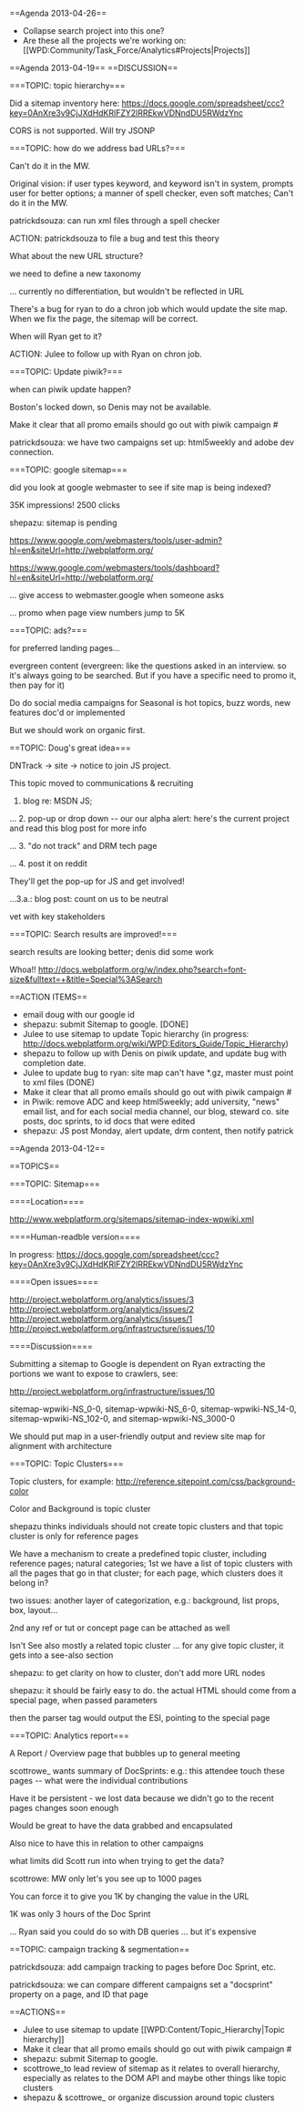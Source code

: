 ==Agenda 2013-04-26==

* Collapse search project into this one?
* Are these all the projects we're working on: [[WPD:Community/Task_Force/Analytics#Projects|Projects]]

==Agenda 2013-04-19==
==DISCUSSION==

===TOPIC: topic hierarchy===

Did a sitemap inventory here: https://docs.google.com/spreadsheet/ccc?key=0AnXre3v9CjJXdHdKRlFZY2lRREkwVDNndDU5RWdzYnc

CORS is not supported. Will try JSONP

===TOPIC: how do we address bad URLs?===

Can't do it in the MW.


Original vision: if user types keyword, and keyword isn't in system, prompts user for better options; a manner of spell checker, even soft matches; Can't do it in the MW.


patrickdsouza: can run xml files through a spell checker

ACTION: patrickdsouza to file a bug and test this theory

What about the new URL structure?


we need to define a new taxonomy

… currently no differentiation, but wouldn't be reflected in URL

There's a bug for ryan to do a chron job which would update the site map. When we fix the page, the sitemap will be correct.



When will Ryan get to it?


ACTION: Julee to follow up with Ryan on chron job.

===TOPIC: Update piwik?===

when can piwik update happen?

Boston's locked down, so Denis may not be available.


Make it clear that all promo emails should go out with piwik campaign #


patrickdsouza: we have two campaigns set up: html5weekly and adobe dev connection.

===TOPIC: google sitemap===

did you look at google webmaster to see if site map is being indexed?

35K impressions! 2500 clicks

shepazu: sitemap is pending

https://www.google.com/webmasters/tools/user-admin?hl=en&siteUrl=http://webplatform.org/

https://www.google.com/webmasters/tools/dashboard?hl=en&siteUrl=http://webplatform.org/

… give access to webmaster.google when someone asks

… promo when page view numbers jump to 5K

===TOPIC: ads?===

for preferred landing pages...

evergreen content (evergreen: like the questions asked in an interview. so it's always going to be searched. But if you have a specific need to promo it, then pay for it)

Do do social media campaigns for Seasonal is hot topics, buzz words, new features doc'd or implemented

But we should work on organic first.

==TOPIC: Doug's great idea===

DNTrack -> site -> notice to join JS project.

This topic moved to communications & recruiting


1. blog re: MSDN JS;

… 2. pop-up or drop down -- our our alpha alert: here's the current project and read this blog post for more info

… 3. "do not track" and DRM tech page

… 4. post it on reddit

They'll get the pop-up for JS and get involved!

...3.a.: blog post: count on us to be neutral

 vet with key stakeholders

===TOPIC: Search results are improved!===

search results are looking better; 
denis did some work

Whoa!! http://docs.webplatform.org/w/index.php?search=font-size&fulltext=+&title=Special%3ASearch


==ACTION ITEMS==
* email doug with our google id
* shepazu: submit Sitemap to google. [DONE]
* Julee to use sitemap to update Topic hierarchy (in progress: http://docs.webplatform.org/wiki/WPD:Editors_Guide/Topic_Hierarchy)
* shepazu to follow up with Denis on piwik update, and update bug with completion date.
* Julee to update bug to ryan: site map can't have *.gz, master must point to xml files (DONE)
* Make it clear that all promo emails should go out with piwik campaign #
* in Piwik: remove ADC and keep html5weekly; add university, "news" email list, and for each social media channel, our blog, steward co. site posts, doc sprints, to id docs that were edited
*  shepazu: JS post Monday, alert update, drm content, then notify patrick

==Agenda 2013-04-12==

==TOPICS==

===TOPIC: Sitemap===

====Location====

http://www.webplatform.org/sitemaps/sitemap-index-wpwiki.xml

====Human-readble version====

In progress: https://docs.google.com/spreadsheet/ccc?key=0AnXre3v9CjJXdHdKRlFZY2lRREkwVDNndDU5RWdzYnc

====Open issues====

http://project.webplatform.org/analytics/issues/3
http://project.webplatform.org/analytics/issues/2
http://project.webplatform.org/analytics/issues/1
http://project.webplatform.org/infrastructure/issues/10

====Discussion====

Submitting a sitemap to Google is dependent on Ryan extracting the portions we want to expose to crawlers, see:

http://project.webplatform.org/infrastructure/issues/10

sitemap-wpwiki-NS_0-0, sitemap-wpwiki-NS_6-0, sitemap-wpwiki-NS_14-0, sitemap-wpwiki-NS_102-0, and sitemap-wpwiki-NS_3000-0

We should put map in a user-friendly output and review site map for alignment with architecture


===TOPIC: Topic Clusters===

Topic clusters, for example: 
http://reference.sitepoint.com/css/background-color

Color and Background is topic cluster

shepazu thinks individuals should not create topic clusters and that topic cluster is only for reference pages

We have a mechanism to create a predefined topic cluster, including reference pages; natural categories; 1st we have a list of topic clusters with all the pages that go in that cluster; for each page, which clusters does it belong in?

two issues: another layer of categorization, e.g.: background, list props, box, layout...

2nd any ref or tut or concept page can be attached as well

Isn't See also  mostly a related topic cluster
… for any give topic cluster, it gets into a see-also section

shepazu: to get clarity on how to cluster, don't add more URL nodes

shepazu: it should be fairly easy to do. the actual HTML should come from a special page, when passed parameters

then the parser tag would output the ESI, pointing to the special page

===TOPIC: Analytics report===

A Report / Overview page that bubbles up to general meeting


scottrowe_ wants summary of DocSprints: e.g.: this attendee touch these pages -- what were the individual contributions

Have it be persistent - we lost data because we didn't go to the recent pages changes soon enough

Would be great to have the data grabbed and encapsulated

Also nice to have this in relation to other campaigns

what limits did Scott run into when trying to get the data?

scottrowe: MW only let's you see up to 1000 pages

You can force it to give you 1K by changing the value in the URL

1K was only 3 hours of the Doc Sprint

… Ryan said you could do so with DB queries
… but it's expensive

==TOPIC: campaign tracking & segmentation==

patrickdsouza: add campaign tracking to pages before Doc Sprint, etc.

patrickdsouza: we can compare different campaigns
set a "docsprint" property on a page, and ID that page

==ACTIONS==

* Julee to use sitemap to update [[WPD:Content/Topic_Hierarchy|Topic hierarchy]]
* Make it clear that all promo emails should go out with piwik campaign #
* shepazu: submit Sitemap to google.
* scottrowe_to lead review of sitemap as it relates to overall hierarchy, especially as relates to the DOM API and maybe other things like topic clusters
* shepazu & scottrowe_ or organize discussion around topic clusters